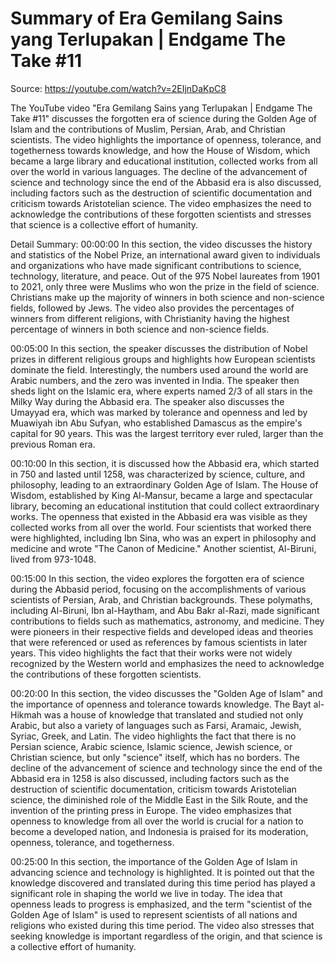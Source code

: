 # Summary of Era Gemilang Sains yang Terlupakan  | Endgame The Take #11

Source: https://youtube.com/watch?v=2EIjnDaKpC8

The YouTube video "Era Gemilang Sains yang Terlupakan | Endgame The Take #11" discusses the forgotten era of science during the Golden Age of Islam and the contributions of Muslim, Persian, Arab, and Christian scientists. The video highlights the importance of openness, tolerance, and togetherness towards knowledge, and how the House of Wisdom, which became a large library and educational institution, collected works from all over the world in various languages. The decline of the advancement of science and technology since the end of the Abbasid era is also discussed, including factors such as the destruction of scientific documentation and criticism towards Aristotelian science. The video emphasizes the need to acknowledge the contributions of these forgotten scientists and stresses that science is a collective effort of humanity.

Detail Summary: 
00:00:00
In this section, the video discusses the history and statistics of the Nobel Prize, an international award given to individuals and organizations who have made significant contributions to science, technology, literature, and peace. Out of the 975 Nobel laureates from 1901 to 2021, only three were Muslims who won the prize in the field of science. Christians make up the majority of winners in both science and non-science fields, followed by Jews. The video also provides the percentages of winners from different religions, with Christianity having the highest percentage of winners in both science and non-science fields.

00:05:00
In this section, the speaker discusses the distribution of Nobel prizes in different religious groups and highlights how European scientists dominate the field. Interestingly, the numbers used around the world are Arabic numbers, and the zero was invented in India. The speaker then sheds light on the Islamic era, where experts named 2/3 of all stars in the Milky Way during the Abbasid era. The speaker also discusses the Umayyad era, which was marked by tolerance and openness and led by Muawiyah ibn Abu Sufyan, who established Damascus as the empire's capital for 90 years. This was the largest territory ever ruled, larger than the previous Roman era.

00:10:00
In this section, it is discussed how the Abbasid era, which started in 750 and lasted until 1258, was characterized by science, culture, and philosophy, leading to an extraordinary Golden Age of Islam. The House of Wisdom, established by King Al-Mansur, became a large and spectacular library, becoming an educational institution that could collect extraordinary works. The openness that existed in the Abbasid era was visible as they collected works from all over the world. Four scientists that worked there were highlighted, including Ibn Sina, who was an expert in philosophy and medicine and wrote "The Canon of Medicine." Another scientist, Al-Biruni, lived from 973-1048.

00:15:00
In this section, the video explores the forgotten era of science during the Abbasid period, focusing on the accomplishments of various scientists of Persian, Arab, and Christian backgrounds. These polymaths, including Al-Biruni, Ibn al-Haytham, and Abu Bakr al-Razi, made significant contributions to fields such as mathematics, astronomy, and medicine. They were pioneers in their respective fields and developed ideas and theories that were referenced or used as references by famous scientists in later years. This video highlights the fact that their works were not widely recognized by the Western world and emphasizes the need to acknowledge the contributions of these forgotten scientists.

00:20:00
In this section, the video discusses the "Golden Age of Islam" and the importance of openness and tolerance towards knowledge. The Bayt al-Hikmah was a house of knowledge that translated and studied not only Arabic, but also a variety of languages ​​such as Farsi, Aramaic, Jewish, Syriac, Greek, and Latin. The video highlights the fact that there is no Persian science, Arabic science, Islamic science, Jewish science, or Christian science, but only "science" itself, which has no borders. The decline of the advancement of science and technology since the end of the Abbasid era in 1258 is also discussed, including factors such as the destruction of scientific documentation, criticism towards Aristotelian science, the diminished role of the Middle East in the Silk Route, and the invention of the printing press in Europe. The video emphasizes that openness to knowledge from all over the world is crucial for a nation to become a developed nation, and Indonesia is praised for its moderation, openness, tolerance, and togetherness.

00:25:00
In this section, the importance of the Golden Age of Islam in advancing science and technology is highlighted. It is pointed out that the knowledge discovered and translated during this time period has played a significant role in shaping the world we live in today. The idea that openness leads to progress is emphasized, and the term "scientist of the Golden Age of Islam" is used to represent scientists of all nations and religions who existed during this time period. The video also stresses that seeking knowledge is important regardless of the origin, and that science is a collective effort of humanity.

